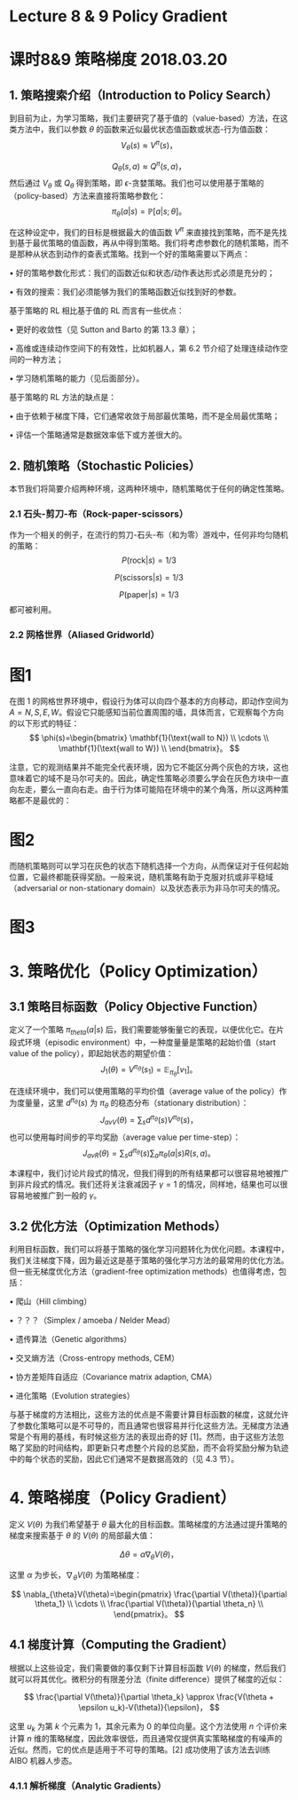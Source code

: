 # Lecture 8 & 9 Policy Gradient

# 课时8&9 策略梯度 2018.03.20

## 1. 策略搜索介绍（Introduction to Policy Search）

到目前为止，为学习策略，我们主要研究了基于值的（value-based）方法，在这类方法中，我们以参数 $\theta$ 的函数来近似最优状态值函数或状态-行为值函数：
$$
V_{\theta}(s)\approx V^{\pi}(s)，
$$

$$
Q_{\theta}(s,a)\approx Q^{\pi}(s,a)，
$$
然后通过 $V_{\theta}$ 或 $Q_{\theta}$ 得到策略，即 $\epsilon$-贪婪策略。我们也可以使用基于策略的（policy-based）方法来直接将策略参数化：
$$
\pi_{\theta}(a|s)=\mathbb{P}[a|s;\theta]。
$$

在这种设定中，我们的目标是根据最大的值函数 $V^{\pi}$ 来直接找到策略，而不是先找到基于最优策略的值函数，再从中得到策略。我们将考虑参数化的随机策略，而不是那种从状态到动作的查表式策略。找到一个好的策略需要以下两点：

$\bullet$ 好的策略参数化形式：我们的函数近似和状态/动作表达形式必须是充分的；

$\bullet$ 有效的搜索：我们必须能够为我们的策略函数近似找到好的参数。

基于策略的 RL 相比基于值的 RL 而言有一些优点：

$\bullet$ 更好的收敛性（见 Sutton and Barto 的第 13.3 章）；

$\bullet$ 高维或连续动作空间下的有效性，比如机器人，第 6.2 节介绍了处理连续动作空间的一种方法；

$\bullet$ 学习随机策略的能力（见后面部分）。

基于策略的 RL 方法的缺点是：

$\bullet$ 由于依赖于梯度下降，它们通常收敛于局部最优策略，而不是全局最优策略；

$\bullet$ 评估一个策略通常是数据效率低下或方差很大的。

## 2. 随机策略（Stochastic Policies）

本节我们将简要介绍两种环境，这两种环境中，随机策略优于任何的确定性策略。

### 2.1 石头-剪刀-布（Rock-paper-scissors）

作为一个相关的例子，在流行的剪刀-石头-布（和为零）游戏中，任何非均匀随机的策略：
$$
P(\text{rock}|s)=1/3
$$

$$
P(\text{scissors}|s)=1/3
$$

$$
P(\text{paper}|s)=1/3
$$
都可被利用。

### 2.2 网格世界（Aliased Gridworld）

# 图1

在图 1 的网格世界环境中，假设行为体可以向四个基本的方向移动，即动作空间为 $A={N,S,E,W}$。假设它只能感知当前位置周围的墙，具体而言，它观察每个方向的以下形式的特征：
$$
\phi(s)=\begin{bmatrix} \mathbf{1}(\text{wall to N}) \\ \cdots \\ \mathbf{1}(\text{wall to W}) \\ \end{bmatrix}。
$$

注意，它的观测结果并不能完全代表环境，因为它不能区分两个灰色的方块，这也意味着它的域不是马尔可夫的。因此，确定性策略必须要么学会在灰色方块中一直向左走，要么一直向右走。由于行为体可能陷在环境中的某个角落，所以这两种策略都不是最优的：

# 图2

而随机策略则可以学习在灰色的状态下随机选择一个方向，从而保证对于任何起始位置，它最终都能获得奖励。一般来说，随机策略有助于克服对抗或非平稳域（adversarial or non-stationary domain）以及状态表示为非马尔可夫的情况。

# 图3

# 3. 策略优化（Policy Optimization）

## 3.1 策略目标函数（Policy Objective Function）

定义了一个策略 $\pi_{theta}(a|s)$ 后，我们需要能够衡量它的表现，以便优化它。在片段式环境（episodic environment）中，一种度量量是策略的起始价值（start value of the policy），即起始状态的期望价值：
$$
J_1(\theta)=V^{\pi_{\theta}}(s_1)=\mathbb{E}_ {\pi_{\theta}}[v_1]。
$$

在连续环境中，我们可以使用策略的平均价值（average value of the policy）作为度量量，这里 $d^{\pi_{\theta}}(s)$ 为 $\pi_{\theta}$ 的稳态分布（stationary distribution）：
$$
J_{avV}(\theta)=\sum_s d^{\pi_{\theta}}(s)V^{\pi_{\theta}}(s)，
$$
也可以使用每时间步的平均奖励（average value per time-step）：
$$
J_{avR}(\theta)=\sum_s d^{\pi_{\theta}}(s) \sum_a \pi_{\theta}(a|s)R(s,a)。
$$

本课程中，我们讨论片段式的情况，但我们得到的所有结果都可以很容易地被推广到非片段式的情况。我们还将关注衰减因子 $\gamma=1$ 的情况，同样地，结果也可以很容易地被推广到一般的 $\gamma$。

## 3.2 优化方法（Optimization Methods）

利用目标函数，我们可以将基于策略的强化学习问题转化为优化问题。本课程中，我们关注梯度下降，因为最近这是基于策略的强化学习方法的最常用的优化方法。但一些无梯度优化方法（gradient-free optimization methods）也值得考虑，包括：

$\bullet$ 爬山（Hill climbing）

$\bullet$ ？？？（Simplex / amoeba / Nelder Mead）

$\bullet$ 遗传算法（Genetic algorithms）

$\bullet$ 交叉熵方法（Cross-entropy methods, CEM）

$\bullet$ 协方差矩阵自适应（Covariance matrix adaption, CMA）

$\bullet$ 进化策略（Evolution strategies）

与基于梯度的方法相比，这些方法的优点是不需要计算目标函数的梯度，这就允许了参数化策略可以是不可导的，而且通常也很容易并行化这些方法。无梯度方法通常是个有用的基线，有时候这些方法的表现出奇的好 [1]。然而，由于这些方法忽略了奖励的时间结构，即更新只考虑整个片段的总奖励，而不会将奖励分解为轨迹中的每个状态的奖励，因此它们通常不是数据高效的（见 4.3 节）。

# 4. 策略梯度（Policy Gradient）

定义 $V(\theta)$ 为我们希望基于 $\theta$ 最大化的目标函数。策略梯度的方法通过提升策略的梯度来搜索基于 $\theta$ 的 $V(\theta)$ 的局部最大值：

$$
\Delta\theta=\alpha\nabla_{\theta}V(\theta)，
$$

这里 $\alpha$ 为步长，$\nabla_{\theta}V(\theta)$ 为策略梯度：

$$
\nabla_{\theta}V(\theta)=\begin{pmatrix} \frac{\partial V(\theta)}{\partial \theta_1} \\ \cdots \\ \frac{\partial V(\theta)}{\partial \theta_n} \\ \end{pmatrix}。
$$

## 4.1 梯度计算（Computing the Gradient）

根据以上这些设定，我们需要做的事仅剩下计算目标函数 $V(\theta)$ 的梯度，然后我们就可以将其优化。微积分的有限差分法（finite difference）提供了梯度的近似：

$$
\frac{\partial V(\theta)}{\partial \theta_k} \approx \frac{V(\theta + \epsilon u_k)-V(\theta)}{\epsilon}，
$$

这里 $u_k$ 为第 $k$ 个元素为 $1$，其余元素为 $0$ 的单位向量。这个方法使用 $n$ 个评价来计算 $n$ 维的策略梯度，因此效率很低，而且通常仅提供真实策略梯度的有噪声的近似。然而，它的优点是适用于不可导的策略。[2] 成功使用了该方法去训练 AIBO 机器人步态。

### 4.1.1 解析梯度（Analytic Gradients）

